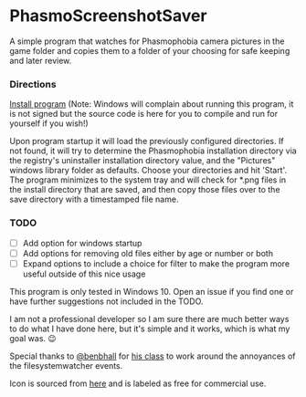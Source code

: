 # PhasmoScreenshotSaver
A simple program that watches for Phasmophobia camera pictures in the game folder and copies them to a folder of your choosing for safe keeping and later review.

### Directions
[Install program](https://jupiter.waggz.rocks/phasmoapp/) (Note: Windows will complain about running this program, it is not signed but the source code is here for you to compile and run for yourself if you wish!)

Upon program startup it will load the previously configured directories. If not found, it will try to determine the Phasmophobia installation directory via the registry's uninstaller installation directory value, and the "Pictures" windows library folder as defaults. 
Choose your directories and hit 'Start'. The program minimizes to the system tray and will check for *.png files in the install directory that are saved, and then copy those files over to the save directory with a timestamped file name. 

### TODO

 - [ ] Add option for windows startup
 - [ ] Add options for removing old files either by age or number or both
 - [ ] Expand options to include a choice for filter to make the program more useful outside of this nice usage

This program is only tested in Windows 10. Open an issue if you find one or have further suggestions not included in the TODO.

I am not a professional developer so I am sure there are much better ways to do what I have done here, but it's simple and it works, which is what my goal was. 😉

Special thanks to [@benbhall](https://github.com/benbhall) for [his class](https://github.com/benbhall/FileSystemWatcherMemoryCache/blob/main/FileSystemWatcherMemoryCache/SimpleBlockAndDelayExample.cs) to work around the annoyances of the filesystemwatcher events. 

Icon is sourced from [here](https://icon-icons.com/icon/camera-image-photo-photography-shot/107774) and is labeled as free for commercial use.
